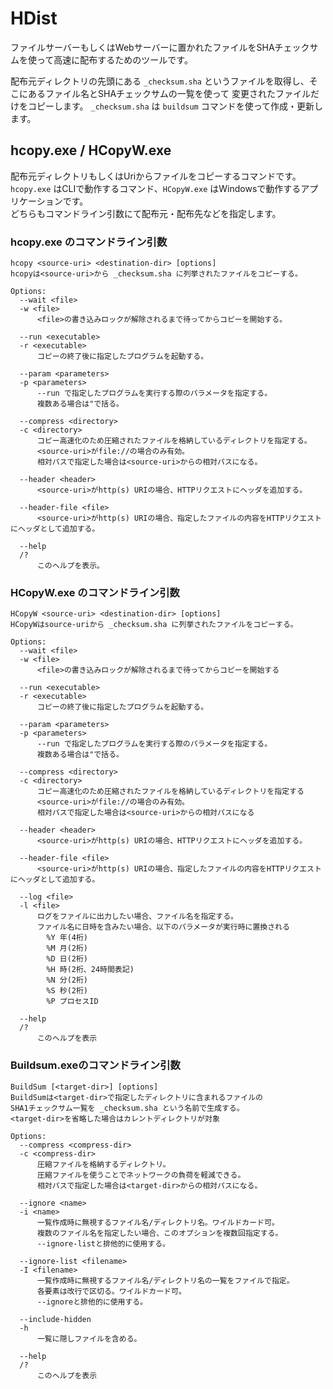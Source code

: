 # HDist
ファイルサーバーもしくはWebサーバーに置かれたファイルをSHAチェックサムを使って高速に配布するためのツールです。

配布元ディレクトリの先頭にある `_checksum.sha` というファイルを取得し、そこにあるファイル名とSHAチェックサムの一覧を使って
変更されたファイルだけをコピーします。
`_checksum.sha` は `buildsum` コマンドを使って作成・更新します。

## hcopy.exe / HCopyW.exe
配布元ディレクトリもしくはUriからファイルをコピーするコマンドです。<br>
`hcopy.exe` はCLIで動作するコマンド、`HCopyW.exe` はWindowsで動作するアプリケーションです。<br>
どちらもコマンドライン引数にて配布元・配布先などを指定します。

### hcopy.exe のコマンドライン引数
```
hcopy <source-uri> <destination-dir> [options]
hcopyは<source-uri>から _checksum.sha に列挙されたファイルをコピーする。

Options:
  --wait <file>
  -w <file>
      <file>の書き込みロックが解除されるまで待ってからコピーを開始する。

  --run <executable>
  -r <executable>
      コピーの終了後に指定したプログラムを起動する。

  --param <parameters>
  -p <parameters>
      --run で指定したプログラムを実行する際のパラメータを指定する。
      複数ある場合は"で括る。

  --compress <directory>
  -c <directory>
      コピー高速化のため圧縮されたファイルを格納しているディレクトリを指定する。
      <source-uri>がfile://の場合のみ有効。
      相対パスで指定した場合は<source-uri>からの相対パスになる。

  --header <header>
      <source-uri>がhttp(s) URIの場合、HTTPリクエストにヘッダを追加する。

  --header-file <file>
      <source-uri>がhttp(s) URIの場合、指定したファイルの内容をHTTPリクエストにヘッダとして追加する。

  --help
  /?
      このヘルプを表示。
```
### HCopyW.exe のコマンドライン引数
```
HCopyW <source-uri> <destination-dir> [options]
HCopyWはsource-uriから _checksum.sha に列挙されたファイルをコピーする。

Options:
  --wait <file>
  -w <file>
      <file>の書き込みロックが解除されるまで待ってからコピーを開始する

  --run <executable>
  -r <executable>
      コピーの終了後に指定したプログラムを起動する。

  --param <parameters>
  -p <parameters>
      --run で指定したプログラムを実行する際のパラメータを指定する。
      複数ある場合は"で括る。

  --compress <directory>
  -c <directory>
      コピー高速化のため圧縮されたファイルを格納しているディレクトリを指定する
      <source-uri>がfile://の場合のみ有効。
      相対パスで指定した場合は<source-uri>からの相対パスになる

  --header <header>
      <source-uri>がhttp(s) URIの場合、HTTPリクエストにヘッダを追加する。

  --header-file <file>
      <source-uri>がhttp(s) URIの場合、指定したファイルの内容をHTTPリクエストにヘッダとして追加する。

  --log <file>
  -l <file>
      ログをファイルに出力したい場合、ファイル名を指定する。
      ファイル名に日時を含みたい場合、以下のパラメータが実行時に置換される
        %Y 年(4桁)
        %M 月(2桁)
        %D 日(2桁)
        %H 時(2桁、24時間表記)
        %N 分(2桁)
        %S 秒(2桁)
        %P プロセスID

  --help
  /?
      このヘルプを表示
```
### Buildsum.exeのコマンドライン引数
```
BuildSum [<target-dir>] [options]
BuildSumは<target-dir>で指定したディレクトリに含まれるファイルの
SHA1チェックサム一覧を _checksum.sha という名前で生成する。
<target-dir>を省略した場合はカレントディレクトリが対象

Options:
  --compress <compress-dir>
  -c <compress-dir>
      圧縮ファイルを格納するディレクトリ。
      圧縮ファイルを使うことでネットワークの負荷を軽減できる。
      相対パスで指定した場合は<target-dir>からの相対パスになる。

  --ignore <name>
  -i <name>
      一覧作成時に無視するファイル名/ディレクトリ名。ワイルドカード可。
      複数のファイル名を指定したい場合、このオプションを複数回指定する。
      --ignore-listと排他的に使用する。

  --ignore-list <filename>
  -I <filename>
      一覧作成時に無視するファイル名/ディレクトリ名の一覧をファイルで指定。
      各要素は改行で区切る。ワイルドカード可。
      --ignoreと排他的に使用する。

  --include-hidden
  -h
      一覧に隠しファイルを含める。

  --help
  /?
      このヘルプを表示
```
